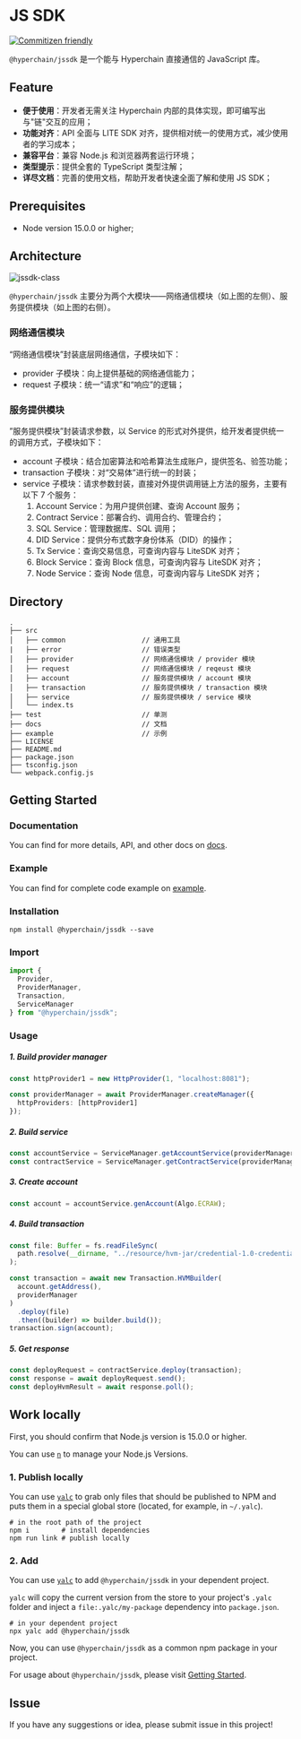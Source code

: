 # JS SDK

[![Commitizen friendly](https://img.shields.io/badge/commitizen-friendly-brightgreen.svg)](http://commitizen.github.io/cz-cli/)

`@hyperchain/jssdk` 是一个能与 Hyperchain 直接通信的 JavaScript 库。

## Feature

- **便于使用**：开发者无需关注 Hyperchain 内部的具体实现，即可编写出与"链"交互的应用；
- **功能对齐**：API 全面与 LITE SDK 对齐，提供相对统一的使用方式，减少使用者的学习成本；
- **兼容平台**：兼容 Node.js 和浏览器两套运行环境；
- **类型提示**：提供全套的 TypeScript 类型注解；
- **详尽文档**：完善的使用文档，帮助开发者快速全面了解和使用 JS SDK；

## Prerequisites

- Node version 15.0.0 or higher;

## Architecture

![jssdk-class](https://raw.githubusercontent.com/kiyonamiy/hyperchain-jssdk/main/docs/img/jssdk-class.png)

`@hyperchain/jssdk` 主要分为两个大模块——网络通信模块（如上图的左侧）、服务提供模块（如上图的右侧）。

### 网络通信模块

“网络通信模块”封装底层网络通信，子模块如下：

- provider 子模块：向上提供基础的网络通信能力；
- request 子模块：统一“请求”和“响应”的逻辑；

### 服务提供模块

”服务提供模块”封装请求参数，以 Service 的形式对外提供，给开发者提供统一的调用方式，子模块如下：

- account 子模块：结合加密算法和哈希算法生成账户，提供签名、验签功能；
- transaction 子模块：对“交易体”进行统一的封装；
- service 子模块：请求参数封装，直接对外提供调用链上方法的服务，主要有以下 7 个服务：
  1. Account Service：为用户提供创建、查询 Account 服务；
  2. Contract Service：部署合约、调用合约、管理合约；
  3. SQL Service：管理数据库、SQL 调用；
  4. DID Service：提供分布式数字身份体系（DID）的操作；
  5. Tx Service：查询交易信息，可查询内容与 LiteSDK 对齐；
  6. Block Service：查询 Block 信息，可查询内容与 LiteSDK 对齐；
  7. Node Service：查询 Node 信息，可查询内容与 LiteSDK 对齐；

## Directory

```
.
├── src
│   ├── common                   // 通用工具
|   ├── error                    // 错误类型
│   ├── provider                 // 网络通信模块 / provider 模块
│   ├── request                  // 网络通信模块 / reqeust 模块
│   ├── account                  // 服务提供模块 / account 模块
│   ├── transaction              // 服务提供模块 / transaction 模块
│   ├── service                  // 服务提供模块 / service 模块
│   └── index.ts
├── test                         // 单测
├── docs                         // 文档
├── example                      // 示例
├── LICENSE
├── README.md
├── package.json
├── tsconfig.json
└── webpack.config.js
```

## Getting Started

### Documentation

You can find for more details, API, and other docs on [docs](./docs/hyperchain_jssdk.md).

### Example

You can find for complete code example on [example](./examples).

### Installation

```shell
npm install @hyperchain/jssdk --save
```

### Import

```typescript
import {
  Provider,
  ProviderManager,
  Transaction,
  ServiceManager
} from "@hyperchain/jssdk";
```

### Usage

##### 1. Build provider manager

```typescript
const httpProvider1 = new HttpProvider(1, "localhost:8081");

const providerManager = await ProviderManager.createManager({
  httpProviders: [httpProvider1]
});
```

##### 2. Build service

```typescript
const accountService = ServiceManager.getAccountService(providerManager);
const contractService = ServiceManager.getContractService(providerManager);
```

##### 3. Create account

```typescript
const account = accountService.genAccount(Algo.ECRAW);
```

##### 4. Build transaction

```typescript
const file: Buffer = fs.readFileSync(
  path.resolve(__dirname, "../resource/hvm-jar/credential-1.0-credential.jar")
);

const transaction = await new Transaction.HVMBuilder(
  account.getAddress(),
  providerManager
)
  .deploy(file)
  .then((builder) => builder.build());
transaction.sign(account);
```

##### 5. Get response

```typescript
const deployRequest = contractService.deploy(transaction);
const response = await deployRequest.send();
const deployHvmResult = await response.poll();
```

## Work locally

First, you should confirm that Node.js version is 15.0.0 or higher.

You can use [`n`](https://www.npmjs.com/package/n#n--interactively-manage-your-nodejs-versions) to manage your Node.js Versions.

### 1. Publish locally

You can use [`yalc`](https://github.com/wclr/yalc) to grab only files that should be published to NPM and puts them in a special global store (located, for example, in `~/.yalc`).

```
# in the root path of the project
npm i        # install dependencies
npm run link # publish locally
```

### 2. Add

You can use [`yalc`](https://github.com/wclr/yalc) to add `@hyperchain/jssdk` in your dependent project.

`yalc` will copy the current version from the store to your project's `.yalc` folder and inject a `file:.yalc/my-package` dependency into `package.json`.

```
# in your dependent project
npx yalc add @hyperchain/jssdk
```

Now, you can use `@hyperchain/jssdk` as a common npm package in your project.

For usage about `@hyperchain/jssdk`, please visit [Getting Started](#Getting-Started).

## Issue

If you have any suggestions or idea, please submit issue in this project!

